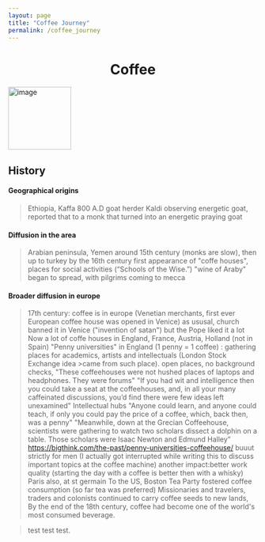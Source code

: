 ```yaml
---
layout: page
title: "Coffee Journey"
permalink: /coffee_journey
---
```


<link href="/retro.css" rel="stylesheet">

<h1 align="center"> Coffee </h1>

<img width="127" alt="image" src="https://github.com/meubleancien/meubleancien.github.io/assets/83462719/0b4421cb-aa1f-4bca-a9d5-f6854a24199f">

## History

#### Geographical origins 

>Ethiopia, Kaffa 
>800 A.D 
>goat herder Kaldi observing energetic goat, reported that to a monk that turned into an energetic praying goat

#### Diffusion in the area

>Arabian peninsula, Yemen around 15th century (monks are slow), then up to turkey by the 16th century
>first appearance of "coffe houses", places for social activities (“Schools of the Wise.”)
>"wine of Araby" began to spread, with pilgrims coming to mecca 

#### Broader diffusion in europe

>17th century: coffee is in europe (Venetian merchants, first ever European coffee house was opened in Venice)
>as ususal, church banned it in Venice ("invention of satan") but the Pope liked it a lot
>Now a lot of coffe houses in England, France, Austria, Holland (not in Spain) 
>"Penny universities" in England (1 penny = 1 coffee) : gathering places for academics, artists and intellectuals (London Stock Exchange idea >came from such place). open places, no background checks,
>"These coffeehouses were not hushed places of laptops and headphones. They were forums" 
>"If you had wit and intelligence then you could take a seat at the coffeehouses, and, in all your many caffeinated discussions, you’d find there were few ideas left unexamined" 
>Intellectual hubs
>"Anyone could learn, and anyone could teach, if only you could pay the price of a coffee, which, back then, was a penny"
>"Meanwhile, down at the Grecian Coffeehouse, scientists were gathering to watch two scholars dissect a dolphin on a table. Those scholars were Isaac Newton and Edmund Halley"
> https://bigthink.com/the-past/penny-universities-coffeehouse/
>buuut strictly for men 
>(I actually got interrupted while writing this to discuss important topics at the coffee machine)
>another impact:better work quality (starting the day with a coffee is better then with a whisky)
>Paris also, at st germain
>To the US, Boston Tea Party fostered coffee consumption (so far tea was preferred)
>Missionaries and travelers, traders and colonists continued to carry coffee seeds to new lands,
>By the end of the 18th century, coffee had become one of the world's most consumed beverage.

  > test test test.



